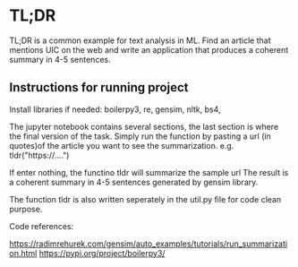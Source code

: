 # TL;DR
TL;DR is a common example for text analysis in ML. Find an article that mentions UIC on the web and write an application that produces a coherent summary in 4-5 sentences.


## Instructions for running project

Install libraries if needed: boilerpy3, re, gensim, nltk, bs4, 

The jupyter notebook contains several sections, the last section <Final function> is where 
the final version of the task. Simply run the function by pasting a url (in quotes)of the article
you want to see the summarization.
e.g. tldr("https://....")

If enter nothing, the functino tldr will summarize the sample url
The result is a coherent summary in 4-5 sentences generated by gensim library.


The function tldr is also written seperately in the util.py file for code clean purpose.


Code references:

https://radimrehurek.com/gensim/auto_examples/tutorials/run_summarization.html
https://pypi.org/project/boilerpy3/
